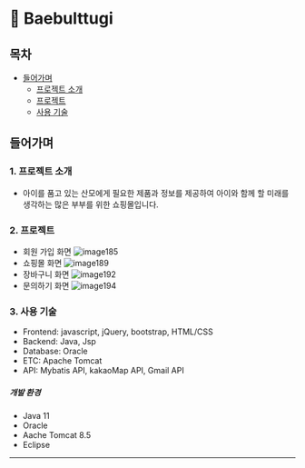 # :paperclip: Baebulttugi

## 목차
- [들어가며](#들어가며)
  - [프로젝트 소개](#1-프로젝트-소개)    
  - [프로젝트](#2-프로젝트)   
  - [사용 기술](#3-사용-기술)   





## 들어가며
### 1. 프로젝트 소개
- 아이를 품고 있는 산모에게 필요한 제품과 정보를 제공하여 아이와 함께 할 미래를 생각하는 많은 부부를 위한 쇼핑몰입니다.
### 2. 프로젝트
- 회원 가입 화면
![image185](https://github.com/minjae07/Baebulttugi_shop-community/assets/124115372/ac159818-0adb-4213-8100-5220c3270eba)
- 쇼핑몰 화면
![image189](https://github.com/minjae07/Baebulttugi_shop-community/assets/124115372/de830e04-9f51-4f2e-933e-ff1ace3607db)
- 장바구니 화면
![image192](https://github.com/minjae07/Baebulttugi_shop-community/assets/124115372/79ccd6cb-f474-4b53-a64b-fcab0778b441)
- 문의하기 화면
![image194](https://github.com/minjae07/Baebulttugi_shop-community/assets/124115372/bfd06498-2a19-45df-b7cd-077f2156bd5c)


### 3. 사용 기술
- Frontend: javascript, jQuery, bootstrap, HTML/CSS
- Backend: Java, Jsp
- Database: Oracle
- ETC: Apache Tomcat
- API: Mybatis API, kakaoMap API, Gmail API
##### 개발 환경
- Java 11
- Oracle
- Aache Tomcat 8.5
- Eclipse


---

